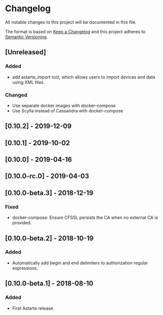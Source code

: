 # Changelog
All notable changes to this project will be documented in this file.

The format is based on [Keep a Changelog](http://keepachangelog.com/en/1.0.0/)
and this project adheres to [Semantic Versioning](http://semver.org/spec/v2.0.0.html).

## [Unreleased]
### Added
- add astarte_import tool, which allows users to import devices and data using XML files.

### Changed
- Use separate docker images with docker-compose
- Use Scylla instead of Cassandra with docker-compose

## [0.10.2] - 2019-12-09

## [0.10.1] - 2019-10-02

## [0.10.0] - 2019-04-16

## [0.10.0-rc.0] - 2019-04-03

## [0.10.0-beta.3] - 2018-12-19
### Fixed
- docker-compose: Ensure CFSSL persists the CA when no external CA is provided.

## [0.10.0-beta.2] - 2018-10-19
### Added
- Automatically add begin and end delimiters to authorization regular expressions.

## [0.10.0-beta.1] - 2018-08-10
### Added
- First Astarte release.
